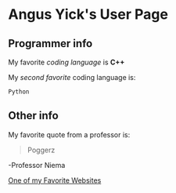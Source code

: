 # Angus Yick's User Page
## Programmer info
My favorite *coding language* is **C++**

My *second favorite* coding language is:
```
Python
```

## Other info

My favorite quote from a professor is:
> Poggerz 

-Professor Niema


[One of my Favorite Websites](https://cat-bounce.com/)
